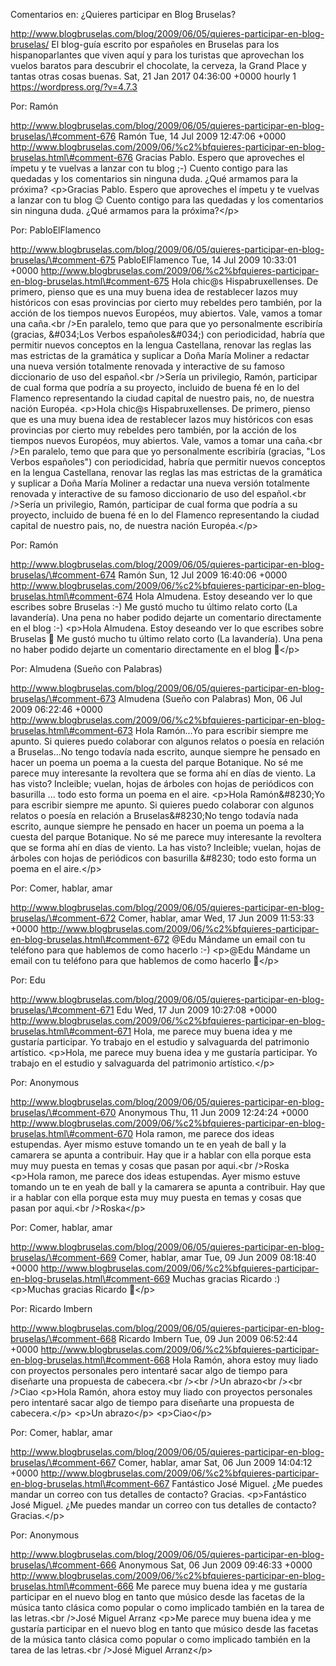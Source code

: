Comentarios en: ¿Quieres participar en Blog Bruselas?

http://www.blogbruselas.com/blog/2009/06/05/quieres-participar-en-blog-bruselas/
El blog-guía escrito por españoles en Bruselas para los hispanoparlantes
que viven aquí y para los turistas que aprovechan los vuelos baratos
para descubrir el chocolate, la cerveza, la Grand Place y tantas otras
cosas buenas. Sat, 21 Jan 2017 04:36:00 +0000 hourly 1
https://wordpress.org/?v=4.7.3

Por: Ramón

http://www.blogbruselas.com/blog/2009/06/05/quieres-participar-en-blog-bruselas/\#comment-676
Ramón Tue, 14 Jul 2009 12:47:06 +0000
http://www.blogbruselas.com/2009/06/%c2%bfquieres-participar-en-blog-bruselas.html\#comment-676
Gracias Pablo. Espero que aproveches el ímpetu y te vuelvas a lanzar con
tu blog ;-) Cuento contigo para las quedadas y los comentarios sin
ninguna duda. ¿Qué armamos para la próxima? \<p\>Gracias Pablo. Espero
que aproveches el ímpetu y te vuelvas a lanzar con tu blog 😉 Cuento
contigo para las quedadas y los comentarios sin ninguna duda. ¿Qué
armamos para la próxima?\</p\>

Por: PabloElFlamenco

http://www.blogbruselas.com/blog/2009/06/05/quieres-participar-en-blog-bruselas/\#comment-675
PabloElFlamenco Tue, 14 Jul 2009 10:33:01 +0000
http://www.blogbruselas.com/2009/06/%c2%bfquieres-participar-en-blog-bruselas.html\#comment-675
Hola chic\@s Hispabruxellenses. De primero, pienso que es una muy buena
idea de restablecer lazos muy históricos con esas provincias por cierto
muy rebeldes pero también, por la acción de los tiempos nuevos Européos,
muy abiertos. Vale, vamos a tomar una caña.&lt;br /&gt;En paralelo, temo
que para que yo personalmente escribiría (gracias, &\#034;Los Verbos
españoles&\#034;) con periodicidad, habría que permitir nuevos conceptos
en la lengua Castellana, renovar las reglas las mas estrictas de la
gramática y suplicar a Doña María Moliner a redactar una nueva versión
totalmente renovada y interactive de su famoso diccionario de uso del
español.&lt;br /&gt;Sería un privilegio, Ramón, participar de cual forma
que podría a su proyecto, incluido de buena fé en lo del Flamenco
representando la ciudad capital de nuestro pais, no, de nuestra nación
Européa. \<p\>Hola chic\@s Hispabruxellenses. De primero, pienso que es
una muy buena idea de restablecer lazos muy históricos con esas
provincias por cierto muy rebeldes pero también, por la acción de los
tiempos nuevos Européos, muy abiertos. Vale, vamos a tomar una caña.\<br
/\>En paralelo, temo que para que yo personalmente escribiría (gracias,
&quot;Los Verbos españoles&quot;) con periodicidad, habría que permitir
nuevos conceptos en la lengua Castellana, renovar las reglas las mas
estrictas de la gramática y suplicar a Doña María Moliner a redactar una
nueva versión totalmente renovada y interactive de su famoso diccionario
de uso del español.\<br /\>Sería un privilegio, Ramón, participar de
cual forma que podría a su proyecto, incluido de buena fé en lo del
Flamenco representando la ciudad capital de nuestro pais, no, de nuestra
nación Européa.\</p\>

Por: Ramón

http://www.blogbruselas.com/blog/2009/06/05/quieres-participar-en-blog-bruselas/\#comment-674
Ramón Sun, 12 Jul 2009 16:40:06 +0000
http://www.blogbruselas.com/2009/06/%c2%bfquieres-participar-en-blog-bruselas.html\#comment-674
Hola Almudena. Estoy deseando ver lo que escribes sobre Bruselas :-) Me
gustó mucho tu último relato corto (La lavandería). Una pena no haber
podido dejarte un comentario directamente en el blog :-) \<p\>Hola
Almudena. Estoy deseando ver lo que escribes sobre Bruselas 🙂 Me gustó
mucho tu último relato corto (La lavandería). Una pena no haber podido
dejarte un comentario directamente en el blog 🙂\</p\>

Por: Almudena (Sueño con Palabras)

http://www.blogbruselas.com/blog/2009/06/05/quieres-participar-en-blog-bruselas/\#comment-673
Almudena (Sueño con Palabras) Mon, 06 Jul 2009 06:22:46 +0000
http://www.blogbruselas.com/2009/06/%c2%bfquieres-participar-en-blog-bruselas.html\#comment-673
Hola Ramón\...Yo para escribir siempre me apunto. Si quieres puedo
colaborar con algunos relatos o poesía en relación a Bruselas\...No
tengo todavía nada escrito, aunque siempre he pensado en hacer un poema
un poema a la cuesta del parque Botanique. No sé me parece muy
interesante la revoltera que se forma ahí en días de viento. La has
visto? Incleible; vuelan, hojas de árboles con hojas de periódicos con
basurilla \... todo esto forma un poema en el aire. \<p\>Hola
Ramón&\#8230;Yo para escribir siempre me apunto. Si quieres puedo
colaborar con algunos relatos o poesía en relación a Bruselas&\#8230;No
tengo todavía nada escrito, aunque siempre he pensado en hacer un poema
un poema a la cuesta del parque Botanique. No sé me parece muy
interesante la revoltera que se forma ahí en días de viento. La has
visto? Incleible; vuelan, hojas de árboles con hojas de periódicos con
basurilla &\#8230; todo esto forma un poema en el aire.\</p\>

Por: Comer, hablar, amar

http://www.blogbruselas.com/blog/2009/06/05/quieres-participar-en-blog-bruselas/\#comment-672
Comer, hablar, amar Wed, 17 Jun 2009 11:53:33 +0000
http://www.blogbruselas.com/2009/06/%c2%bfquieres-participar-en-blog-bruselas.html\#comment-672
\@Edu Mándame un email con tu teléfono para que hablemos de como hacerlo
:-) \<p\>\@Edu Mándame un email con tu teléfono para que hablemos de
como hacerlo 🙂\</p\>

Por: Edu

http://www.blogbruselas.com/blog/2009/06/05/quieres-participar-en-blog-bruselas/\#comment-671
Edu Wed, 17 Jun 2009 10:27:08 +0000
http://www.blogbruselas.com/2009/06/%c2%bfquieres-participar-en-blog-bruselas.html\#comment-671
Hola, me parece muy buena idea y me gustaría participar. Yo trabajo en
el estudio y salvaguarda del patrimonio artístico. \<p\>Hola, me parece
muy buena idea y me gustaría participar. Yo trabajo en el estudio y
salvaguarda del patrimonio artístico.\</p\>

Por: Anonymous

http://www.blogbruselas.com/blog/2009/06/05/quieres-participar-en-blog-bruselas/\#comment-670
Anonymous Thu, 11 Jun 2009 12:24:24 +0000
http://www.blogbruselas.com/2009/06/%c2%bfquieres-participar-en-blog-bruselas.html\#comment-670
Hola ramon, me parece dos ideas estupendas. Ayer mismo estuve tomando un
te en yeah de ball y la camarera se apunta a contribuir. Hay que ir a
hablar con ella porque esta muy muy puesta en temas y cosas que pasan
por aqui.&lt;br /&gt;Roska \<p\>Hola ramon, me parece dos ideas
estupendas. Ayer mismo estuve tomando un te en yeah de ball y la
camarera se apunta a contribuir. Hay que ir a hablar con ella porque
esta muy muy puesta en temas y cosas que pasan por aqui.\<br
/\>Roska\</p\>

Por: Comer, hablar, amar

http://www.blogbruselas.com/blog/2009/06/05/quieres-participar-en-blog-bruselas/\#comment-669
Comer, hablar, amar Tue, 09 Jun 2009 08:18:40 +0000
http://www.blogbruselas.com/2009/06/%c2%bfquieres-participar-en-blog-bruselas.html\#comment-669
Muchas gracias Ricardo :) \<p\>Muchas gracias Ricardo 🙂\</p\>

Por: Ricardo Imbern

http://www.blogbruselas.com/blog/2009/06/05/quieres-participar-en-blog-bruselas/\#comment-668
Ricardo Imbern Tue, 09 Jun 2009 06:52:44 +0000
http://www.blogbruselas.com/2009/06/%c2%bfquieres-participar-en-blog-bruselas.html\#comment-668
Hola Ramón, ahora estoy muy liado con proyectos personales pero
intentaré sacar algo de tiempo para diseñarte una propuesta de
cabecera.&lt;br /&gt;&lt;br /&gt;Un abrazo&lt;br /&gt;&lt;br /&gt;Ciao
\<p\>Hola Ramón, ahora estoy muy liado con proyectos personales pero
intentaré sacar algo de tiempo para diseñarte una propuesta de
cabecera.\</p\> \<p\>Un abrazo\</p\> \<p\>Ciao\</p\>

Por: Comer, hablar, amar

http://www.blogbruselas.com/blog/2009/06/05/quieres-participar-en-blog-bruselas/\#comment-667
Comer, hablar, amar Sat, 06 Jun 2009 14:04:12 +0000
http://www.blogbruselas.com/2009/06/%c2%bfquieres-participar-en-blog-bruselas.html\#comment-667
Fantástico José Miguel. ¿Me puedes mandar un correo con tus detalles de
contacto? Gracias. \<p\>Fantástico José Miguel. ¿Me puedes mandar un
correo con tus detalles de contacto? Gracias.\</p\>

Por: Anonymous

http://www.blogbruselas.com/blog/2009/06/05/quieres-participar-en-blog-bruselas/\#comment-666
Anonymous Sat, 06 Jun 2009 09:46:33 +0000
http://www.blogbruselas.com/2009/06/%c2%bfquieres-participar-en-blog-bruselas.html\#comment-666
Me parece muy buena idea y me gustaría participar en el nuevo blog en
tanto que músico desde las facetas de la música tanto clásica como
popular o como implicado también en la tarea de las letras.&lt;br
/&gt;José Miguel Arranz \<p\>Me parece muy buena idea y me gustaría
participar en el nuevo blog en tanto que músico desde las facetas de la
música tanto clásica como popular o como implicado también en la tarea
de las letras.\<br /\>José Miguel Arranz\</p\>
